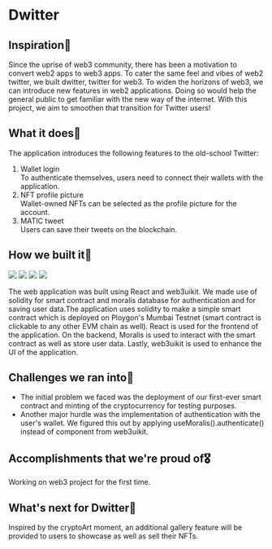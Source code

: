 <h1> Dwitter </h1>

<h2>Inspiration🌠</h2>

Since the uprise of web3 community, there has been a motivation to convert web2 apps to web3 apps. To cater the same feel and vibes of web2 twitter, we built dwitter, twitter for web3. To widen the horizons of web3, we can introduce new features in web2 applications. Doing so would help the general public to get familiar with the new way of the internet. With this project, we aim to smoothen that transition for Twitter users!

<h2>What it does🚀</h2>

The application introduces the following features to the old-school Twitter: <br>
1. Wallet login<br>
To authenticate themselves, users need to connect their wallets with the application. <br>
2. NFT profile picture <br>
Wallet-owned NFTs can be selected as the profile picture for the account. <br>
2. MATIC tweet <br>
Users can save their tweets on the blockchain. <br>

<h2>How we built it🔨</h2>
<img src =https://img.shields.io/badge/-GITHUB-black>
<img src = https://img.shields.io/badge/-WEB3UIKIT-blueviolet>
<img src= https://img.shields.io/badge/-SOLIDITY-white>
<img src= https://img.shields.io/badge/-REACT-PINK>

The web application was built using React and web3uikit. We made use of solidity for smart contract and moralis database for authentication and for saving user data.The application uses solidity to make a simple smart contract which is deployed on Ploygon's Mumbai Testnet (smart contract is clickable to any other EVM chain as well). React is used for the frontend of the application. On the backend, Moralis is used to interact with the smart contract as well as store user data. Lastly, web3uikit is used to enhance the UI of the application.

<h2>Challenges we ran into🔴 </h2>

- The initial problem we faced was the deployment of our first-ever smart contract and minting of the cryptocurrency for testing purposes. <br>
- Another major hurdle was the implementation of authentication with the user's wallet. We figured this out by applying useMoralis().authenticate()  instead of <ConnectButton/> component from web3uikit. <br>


<h2>Accomplishments that we're proud of🎖</h2>

Working on web3 project for the first time.

<h2>What's next for Dwitter🎉</h2>

Inspired by the cryptoArt moment, an additional gallery feature will be provided to users to showcase as well as sell their NFTs.
